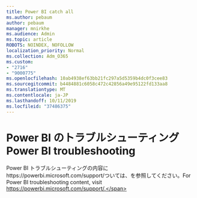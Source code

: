 ```yaml
---
title: Power BI catch all
ms.author: pebaum
author: pebaum
manager: mnirkhe
ms.audience: Admin
ms.topic: article
ROBOTS: NOINDEX, NOFOLLOW
localization_priority: Normal
ms.collection: Adm_O365
ms.custom:
- "2716"
- "9000775"
ms.openlocfilehash: 10ab4938ef63bb21fc297a5d5359b4dc0f3cee83
ms.sourcegitcommit: b4484881c6058c472c42856a49e95122fd133aa8
ms.translationtype: MT
ms.contentlocale: ja-JP
ms.lasthandoff: 10/11/2019
ms.locfileid: "37486375"
---
```

# <a name="power-bi-troubleshooting"></a><span data-ttu-id="8cf88-102">Power BI のトラブルシューティング</span><span class="sxs-lookup"><span data-stu-id="8cf88-102">Power BI troubleshooting</span></span>

<span data-ttu-id="8cf88-103">Power BI トラブルシューティングの内容にhttps://powerbi.microsoft.com/support/ついては、を参照してください。</span><span class="sxs-lookup"><span data-stu-id="8cf88-103">For Power BI troubleshooting content, visit https://powerbi.microsoft.com/support/.</span></span>